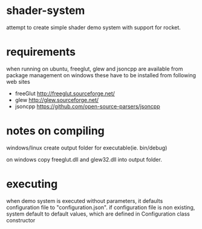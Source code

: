 # shader-system
attempt to create simple shader demo system with support for rocket. 

# requirements
when running on ubuntu, freeglut, glew and jsoncpp are available from package management
on windows these have to be installed from following web sites
- freeGlut http://freeglut.sourceforge.net/
- glew http://glew.sourceforge.net/
- jsoncpp https://github.com/open-source-parsers/jsoncpp
  
# notes on compiling
windows/linux
create output folder for executable(ie. bin/debug)

on windows copy freeglut.dll and glew32.dll into output folder.

# executing
when demo system is executed without parameters, it defaults configuration file to "configuration.json".
if configuration file is non existing, system default to default values, which are defined in Configuration class constructor

